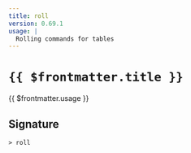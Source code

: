```yaml
---
title: roll
version: 0.69.1
usage: |
  Rolling commands for tables
---
```


# <code>{{ $frontmatter.title }}</code>

<div style='white-space: pre-wrap;'>{{ $frontmatter.usage }}</div>

## Signature

```> roll ```
